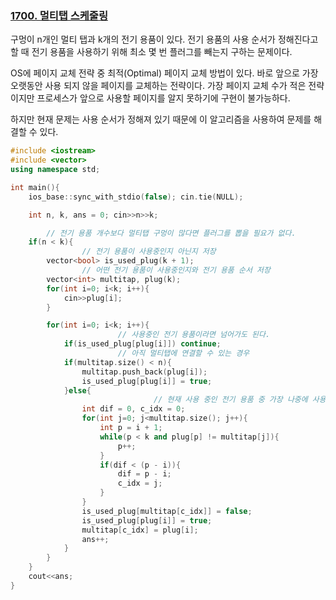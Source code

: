 ### [1700. 멀티탭 스케줄링](https://www.acmicpc.net/problem/1700)

구멍이 n개인 멀티 탭과 k개의 전기 용품이 있다. 전기 용품의 사용 순서가 정해진다고 할 때 전기 용품을 사용하기 위해 최소 몇 번 플러그를 빼는지 구하는 문제이다.

OS에 페이지 교체 전략 중 최적(Optimal) 페이지 교체 방법이 있다. 바로 앞으로 가장 오랫동안 사용 되지 않을 페이지를 교체하는 전략이다. 가장 페이지 교체 수가 적은 전략이지만 프로세스가 앞으로 사용할 페이지를 알지 못하기에 구현이 불가능하다.

하지만 현재 문제는 사용 순서가 정해져 있기 때문에 이 알고리즘을 사용하여 문제를 해결할 수 있다.

```cpp
#include <iostream>
#include <vector>
using namespace std;

int main(){
    ios_base::sync_with_stdio(false); cin.tie(NULL);

    int n, k, ans = 0; cin>>n>>k;

		// 전기 용품 개수보다 멀티탭 구멍이 많다면 플러그를 뽑을 필요가 없다.
    if(n < k){
				// 전기 용품이 사용중인지 아닌지 저장
        vector<bool> is_used_plug(k + 1);
				// 어떤 전기 용품이 사용중인지와 전기 용품 순서 저장
        vector<int> multitap, plug(k);
        for(int i=0; i<k; i++){
            cin>>plug[i];
        }

        for(int i=0; i<k; i++){
						// 사용중인 전기 용품이라면 넘어가도 된다.
            if(is_used_plug[plug[i]]) continue;
						// 아직 멀티탭에 연결할 수 있는 경우
            if(multitap.size() < n){
                multitap.push_back(plug[i]);
                is_used_plug[plug[i]] = true;
            }else{
								// 현재 사용 중인 전기 용품 중 가장 나중에 사용하는 전기 용품 플러그를 제거한다.
                int dif = 0, c_idx = 0;
                for(int j=0; j<multitap.size(); j++){
                    int p = i + 1;
                    while(p < k and plug[p] != multitap[j]){
                        p++;
                    }
                    if(dif < (p - i)){
                        dif = p - i;
                        c_idx = j;
                    }
                }
                is_used_plug[multitap[c_idx]] = false;
                is_used_plug[plug[i]] = true;
                multitap[c_idx] = plug[i];
                ans++;
            }
        }
    }
    cout<<ans;
}
```